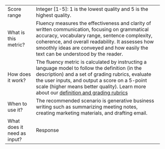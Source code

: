 | 	| |
| -- | -- |
| Score range |	Integer [1-5]: 1 is the lowest quality and 5 is the highest quality. |
| What is this metric? | Fluency measures the effectiveness and clarity of written communication, focusing on grammatical accuracy, vocabulary range, sentence complexity, coherence, and overall readability. It assesses how smoothly ideas are conveyed and how easily the text can be understood by the reader.|
| How does it work? | The fluency metric is calculated by instructing a language model to follow the definition (in the description) and a set of grading rubrics, evaluate the user inputs, and output a score on a 5-point scale (higher means better quality). Learn more about our [definition and grading rubrics](https://learn.microsoft.com/azure/ai-studio/concepts/evaluation-metrics-built-in?tabs=warning#ai-assisted-fluency) |
| When to use it? |	The recommended scenario is generative business writing such as summarizing meeting notes, creating marketing materials, and drafting email. |
| What does it need as input? | Response |

